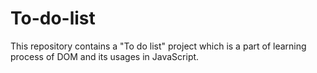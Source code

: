 # To-do-list
This repository contains a "To do list" project which is a part of learning process of DOM and its usages in JavaScript. 
